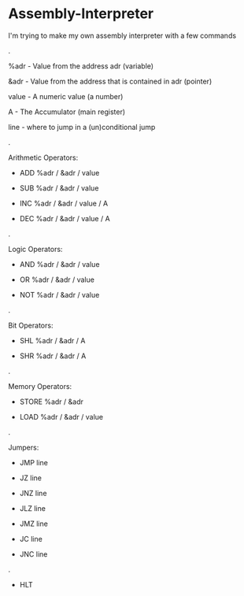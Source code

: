 # Assembly-Interpreter
I'm trying to make my own assembly interpreter with a few commands

.

%adr - Value from the address adr (variable)

&adr - Value from the address that is contained in adr (pointer)

value - A numeric value (a number)

A - The Accumulator (main register)

line - where to jump in a (un)conditional jump

.

Arithmetic Operators:

 - ADD  %adr / &adr / value

 - SUB  %adr / &adr / value 			

 - INC  %adr / &adr / value / A

 - DEC  %adr / &adr / value / A

.

Logic Operators:

 - AND  %adr / &adr / value

 - OR   %adr / &adr / value

 - NOT  %adr / &adr / value

.

Bit Operators:

 - SHL  %adr / &adr / A

 - SHR  %adr / &adr / A

.

Memory Operators:

 - STORE  %adr / &adr

 - LOAD   %adr / &adr / value

.

Jumpers:

 - JMP  line

 - JZ   line

 - JNZ  line

 - JLZ  line

 - JMZ  line

 - JC   line

 - JNC  line

.

 - HLT
